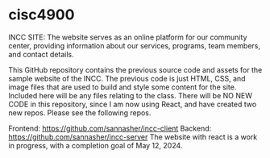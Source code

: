 # cisc4900

INCC SITE: The website serves as an online platform for our community center, providing information about our services, programs, team members, and contact details. 

This GitHub repository contains the previous source code and assets for the sample website of the INCC. The previous code is just HTML, CSS, and image files that are used to build and style some content for the site. Included here will be any files relating to the class. There will be NO NEW CODE in this repository, since I am now using React, and have created two new repos. Please see the following repos. 

Frontend: https://github.com/sannasher/incc-client
Backend: https://github.com/sannasher/incc-server
The website with react is a work in progress, with a completion goal of May 12, 2024. 
